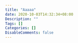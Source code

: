 ```yaml
---
title: "Aaaaa"
date: 2020-10-03T14:32:34+08:00
Description: ""
Tags: []
Categories: []
DisableComments: false
---
```

